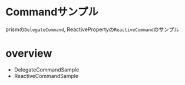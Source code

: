 # Commandサンプル

prismの`DelegateCommand`, ReactivePropertyの`ReactiveCommand`のサンプル

# overview

- DelegateCommandSample
- ReactiveCommandSample
